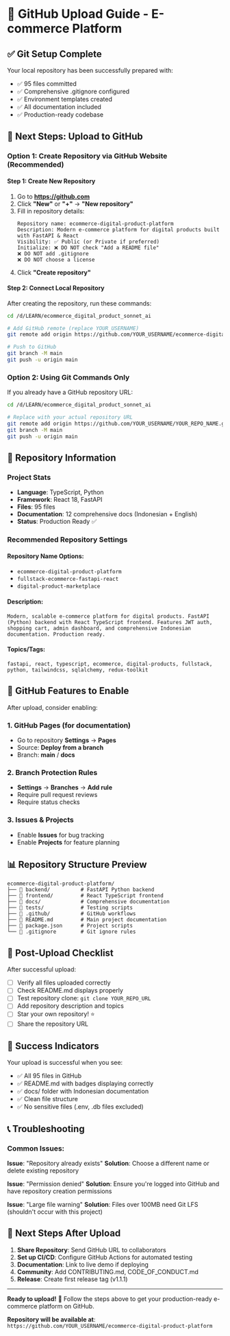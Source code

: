 # 🚀 GitHub Upload Guide - E-commerce Platform

## ✅ Git Setup Complete

Your local repository has been successfully prepared with:
- ✅ 95 files committed
- ✅ Comprehensive .gitignore configured
- ✅ Environment templates created
- ✅ All documentation included
- ✅ Production-ready codebase

## 📝 Next Steps: Upload to GitHub

### Option 1: Create Repository via GitHub Website (Recommended)

#### Step 1: Create New Repository
1. Go to **https://github.com**
2. Click **"New"** or **"+"** → **"New repository"**
3. Fill in repository details:
   ```
   Repository name: ecommerce-digital-product-platform
   Description: Modern e-commerce platform for digital products built with FastAPI & React
   Visibility: ✅ Public (or Private if preferred)
   Initialize: ❌ DO NOT check "Add a README file"
   ❌ DO NOT add .gitignore
   ❌ DO NOT choose a license
   ```
4. Click **"Create repository"**

#### Step 2: Connect Local Repository
After creating the repository, run these commands:

```bash
cd /d/LEARN/ecommerce_digital_product_sonnet_ai

# Add GitHub remote (replace YOUR_USERNAME)
git remote add origin https://github.com/YOUR_USERNAME/ecommerce-digital-product-platform.git

# Push to GitHub
git branch -M main
git push -u origin main
```

### Option 2: Using Git Commands Only

If you already have a GitHub repository URL:

```bash
cd /d/LEARN/ecommerce_digital_product_sonnet_ai

# Replace with your actual repository URL
git remote add origin https://github.com/YOUR_USERNAME/YOUR_REPO_NAME.git
git branch -M main
git push -u origin main
```

## 🎯 Repository Information

### Project Stats
- **Language**: TypeScript, Python
- **Framework**: React 18, FastAPI
- **Files**: 95 files
- **Documentation**: 12 comprehensive docs (Indonesian + English)
- **Status**: Production Ready ✅

### Recommended Repository Settings

#### Repository Name Options:
- `ecommerce-digital-product-platform`
- `fullstack-ecommerce-fastapi-react`
- `digital-product-marketplace`

#### Description:
```
Modern, scalable e-commerce platform for digital products. FastAPI (Python) backend with React TypeScript frontend. Features JWT auth, shopping cart, admin dashboard, and comprehensive Indonesian documentation. Production ready.
```

#### Topics/Tags:
```
fastapi, react, typescript, ecommerce, digital-products, fullstack, python, tailwindcss, sqlalchemy, redux-toolkit
```

## 🌟 GitHub Features to Enable

After upload, consider enabling:

### 1. GitHub Pages (for documentation)
- Go to repository **Settings** → **Pages**
- Source: **Deploy from a branch**
- Branch: **main** / **docs**

### 2. Branch Protection Rules
- **Settings** → **Branches** → **Add rule**
- Require pull request reviews
- Require status checks

### 3. Issues & Projects
- Enable **Issues** for bug tracking
- Enable **Projects** for feature planning

## 📊 Repository Structure Preview

```
ecommerce-digital-product-platform/
├── 📂 backend/          # FastAPI Python backend
├── 📂 frontend/         # React TypeScript frontend  
├── 📂 docs/             # Comprehensive documentation
├── 📂 tests/            # Testing scripts
├── 📂 .github/          # GitHub workflows
├── 📄 README.md         # Main project documentation
├── 📄 package.json      # Project scripts
└── 📄 .gitignore        # Git ignore rules
```

## 🔧 Post-Upload Checklist

After successful upload:

- [ ] Verify all files uploaded correctly
- [ ] Check README.md displays properly
- [ ] Test repository clone: `git clone YOUR_REPO_URL`
- [ ] Add repository description and topics
- [ ] Star your own repository! ⭐
- [ ] Share the repository URL

## 🎉 Success Indicators

Your upload is successful when you see:
- ✅ All 95 files in GitHub
- ✅ README.md with badges displaying correctly
- ✅ docs/ folder with Indonesian documentation
- ✅ Clean file structure
- ✅ No sensitive files (.env, .db files excluded)

## 📞 Troubleshooting

### Common Issues:

**Issue**: "Repository already exists"
**Solution**: Choose a different name or delete existing repository

**Issue**: "Permission denied"
**Solution**: Ensure you're logged into GitHub and have repository creation permissions

**Issue**: "Large file warning"
**Solution**: Files over 100MB need Git LFS (shouldn't occur with this project)

## 🚀 Next Steps After Upload

1. **Share Repository**: Send GitHub URL to collaborators
2. **Set up CI/CD**: Configure GitHub Actions for automated testing
3. **Documentation**: Link to live demo if deploying
4. **Community**: Add CONTRIBUTING.md, CODE_OF_CONDUCT.md
5. **Release**: Create first release tag (v1.1.1)

---

**Ready to upload!** 🎯 Follow the steps above to get your production-ready e-commerce platform on GitHub.

**Repository will be available at**: `https://github.com/YOUR_USERNAME/ecommerce-digital-product-platform`
